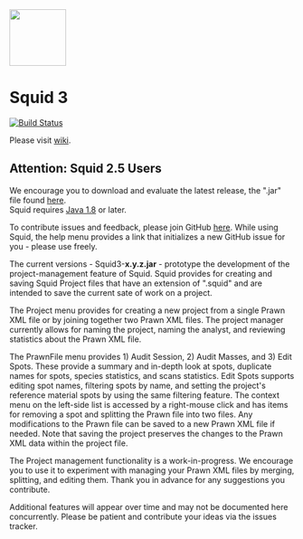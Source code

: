 <img src="https://github.com/CIRDLES/DRAKE/blob/master/logos/Squid/SquidLogo.ico" width="100">

Squid 3
=======

[![Build Status](https://travis-ci.org/CIRDLES/Squid.svg?branch=master)](https://travis-ci.org/CIRDLES/Squid)

Please visit [wiki](https://github.com/CIRDLES/Squid/wiki).

## Attention: Squid 2.5 Users

We encourage you to download
and evaluate the latest release, the ".jar" file found <a href="https://github.com/CIRDLES/Squid/releases" target="_blank">here</a>.  
Squid requires <a href="http://www.oracle.com/technetwork/java/javase/downloads/jre8-downloads-2133155.html" target="_blank">Java 1.8</a> or later.

To contribute issues and feedback, please join GitHub <a href="https://github.com/" target="_blank">here</a>. While using Squid, 
the help menu provides a link that
initializes a new GitHub issue for you - please use freely.

The current versions - Squid3-**x.y.z.jar** - prototype the development of the
project-management feature
of Squid.  Squid provides for creating and saving Squid Project files that have an
extension of ".squid" and are intended to save the current sate of work on a project.

The Project menu provides for creating a new project from a single Prawn XML file
or by joining together two Prawn XML files.  The project manager currently allows for naming the project,
naming the analyst, and reviewing statistics about the Prawn XML file.

The PrawnFile menu provides 1) Audit Session, 2) Audit Masses, and 3) Edit Spots.
These provide a summary and in-depth look at spots, duplicate names for spots,
species statistics, and scans statistics.  Edit Spots supports editing spot names,
filtering spots by name, and setting the project's reference material spots by using the same
filtering feature.  The context menu on the left-side list is accessed by a
right-mouse click and has items for removing a spot and
splitting the Prawn file into two files.  Any modifications to the Prawn file can be saved
to a new Prawn XML file if needed.  Note that saving the project preserves the changes to the
Prawn XML data within the project file.

The Project management functionality is a work-in-progress.  We encourage you to
use it to experiment with managing your Prawn XML files by merging, splitting,
and editing them.  Thank you in advance for any suggestions you contribute.

Additional features will appear over time and may not be documented here concurrently.
Please be patient and contribute your ideas via the issues tracker.
